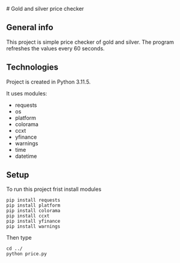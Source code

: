 <p>
# Gold and silver price checker

## General info
This project is simple price checker of gold and silver. The program refreshes the values ​​every 60 seconds.

## Technologies
Project is created in Python 3.11.5.

It uses modules:
* requests
* os
* platform
* colorama
* ccxt
* yfinance
* warnings
* time
* datetime
## Setup
To run this project frist install modules

```
pip install requests
pip install platform
pip install colorama
pip install ccxt
pip install yfinance
pip install warnings
```
Then type
```
cd ../
python price.py
```
</p>


 
